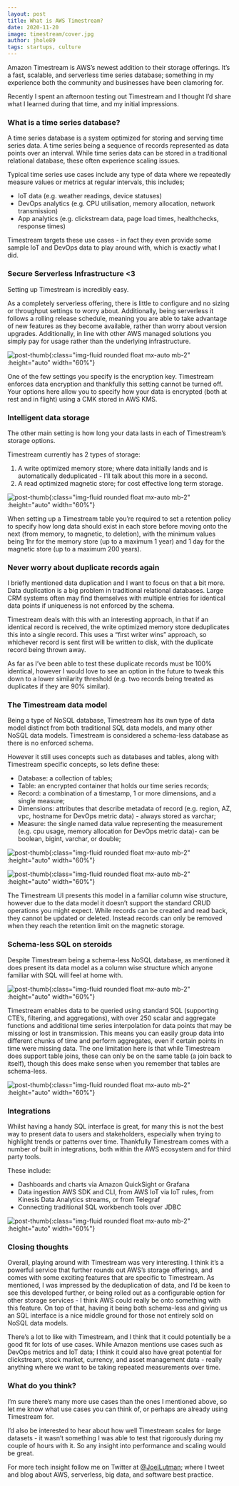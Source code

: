 ```yaml
---
layout: post
title: What is AWS Timestream?
date: 2020-11-20
image: timestream/cover.jpg
author: jhole89
tags: startups, culture
---
```


Amazon Timestream is AWS’s newest addition to their storage offerings. It’s a fast, scalable, and serverless time series database; something in my 
experience both the community and businesses have been clamoring for.

Recently I spent an afternoon testing out Timestream and I thought I’d share what I learned during that time, and my initial impressions.

### What is a time series database? 

A time series database is a system optimized for storing and serving time series data. A time series being a sequence of records represented 
as data points over an interval. While time series data can be stored in a traditional relational database, these often experience scaling issues. 

Typical time series use cases include any type of data where we repeatedly measure values or metrics at regular intervals, this includes;
- IoT data (e.g. weather readings, device statuses)
- DevOps analytics (e.g. CPU utilisation, memory allocation, network transmission)
- App analytics (e.g. clickstream data, page load times, healthchecks, response times)

Timestream targets these use cases - in fact they even provide some sample IoT and DevOps data to play around with, which is exactly what I did.

### Secure Serverless Infrastructure <3

Setting up Timestream is incredibly easy.

As a completely serverless offering, there is little to configure and no sizing or throughput settings to worry about. Additionally, being serverless 
it follows a rolling release schedule, meaning you are able to take advantage of new features as they become available, rather than worry about version 
upgrades. Additionally, in line with other AWS managed solutions you simply pay for usage rather than the underlying infrastructure.

![post-thumb]({{site.baseurl}}/assets/images/blog/timestream/database_configuration.png){:class="img-fluid rounded float mx-auto mb-2" :height="auto" width="60%"}

One of the few settings you specify is the encryption key. Timestream enforces data encryption and thankfully this setting cannot be turned off. 
Your options here allow you to specify how your data is encrypted (both at rest and in flight) using a CMK stored in AWS KMS.

### Intelligent data storage

The other main setting is how long your data lasts in each of Timestream’s storage options. 

Timestream currently has 2 types of storage:

1. A write optimized memory store; where data initially lands and is automatically deduplicated - I’ll talk about this more in a second.
2. A read optimized magnetic store; for cost effective long term storage.

![post-thumb]({{site.baseurl}}/assets/images/blog/timestream/storage_types.png){:class="img-fluid rounded float mx-auto mb-2" :height="auto" width="60%"}

When setting up a Timestream table you’re required to set a retention policy to specify how long data should exist in each store before moving 
onto the next (from memory, to magnetic, to deletion), with the minimum values being 1hr for the memory store (up to a maximum 1 year) and 1 
day for the magnetic store (up to a maximum 200 years).

### Never worry about duplicate records again

I briefly mentioned data duplication and I want to focus on that a bit more. Data duplication is a big problem in traditional relational databases. 
Large CRM systems often may find themselves with multiple entries for identical data points if uniqueness is not enforced by the schema. 

Timestream deals with this with an interesting approach, in that if an identical record is received, the write optimized memory store deduplicates 
this into a single record. This uses a “first writer wins” approach, so whichever record is sent first will be written to disk, with the duplicate record being thrown away. 

As far as I’ve been able to test these duplicate records must be 100% identical, however I would love to see an option in the future to tweak this 
down to a lower similarity threshold (e.g. two records being treated as duplicates if they are 90% similar).

### The Timestream data model

Being a type of NoSQL database, Timestream has its own type of data model distinct from both traditional SQL data models, and many other 
NoSQL data models. Timestream is considered a schema-less database as there is no enforced schema. 

However it still uses concepts such as databases and tables, along with Timestream specific concepts, so lets define these:

- Database: a collection of tables;
- Table: an encrypted container that holds our time series records;
- Record: a combination of a timestamp, 1 or more dimensions, and a single measure;
- Dimensions: attributes that describe metadata of record (e.g. region, AZ, vpc, hostname for DevOps metric data) - always stored as varchar;
- Measure: the single named data value representing the measurement (e.g. cpu usage, memory allocation for DevOps metric data)- can be boolean, 
  bigint, varchar, or double;

![post-thumb]({{site.baseurl}}/assets/images/blog/timestream/table_dimensions.png){:class="img-fluid rounded float mx-auto mb-2" :height="auto" width="60%"}

![post-thumb]({{site.baseurl}}/assets/images/blog/timestream/table_measures.png){:class="img-fluid rounded float mx-auto mb-2" :height="auto" width="60%"}

The Timestream UI presents this model in a familiar column wise structure, however due to the data model it doesn’t support the standard 
CRUD operations you might expect. While records can be created and read back, they cannot be updated or deleted. Instead records can only 
be removed when they reach the retention limit on the magnetic storage.

### Schema-less SQL on steroids

Despite Timestream being a schema-less NoSQL database, as mentioned it does present its data model as a column wise structure which anyone 
familiar with SQL will feel at home with. 

![post-thumb]({{site.baseurl}}/assets/images/blog/timestream/SQL_query.png){:class="img-fluid rounded float mx-auto mb-2" :height="auto" width="60%"}

Timestream enables data to be queried using standard SQL (supporting CTE’s, filtering, and aggregations), 
with over 250 scalar and aggregate functions and additional time series interpolation for data points that may be missing or lost in transmission. 
This means you can easily group data into different chunks of time and perform aggregates, even if certain points in time were missing data. 
The one limitation here is that while Timestream does support table joins, these can only be on the same table (a join back to itself), though this 
does make sense when you remember that tables are schema-less.

![post-thumb]({{site.baseurl}}/assets/images/blog/timestream/SQL_query_results.png){:class="img-fluid rounded float mx-auto mb-2" :height="auto" width="60%"}

### Integrations
Whilst having a handy SQL interface is great, for many this is not the best way to present data to users and stakeholders, 
especially when trying to highlight trends or patterns over time. Thankfully Timestream comes with a number of built in integrations, 
both within the AWS ecosystem and for third party tools. 

These include:
- Dashboards and charts via Amazon QuickSight or Grafana
- Data ingestion AWS SDK and CLI, from AWS IoT via IoT rules, from Kinesis Data Analytics streams, or from Telegraf
- Connecting traditional SQL workbench tools over JDBC

![post-thumb]({{site.baseurl}}/assets/images/blog/timestream/quicksights.png){:class="img-fluid rounded float mx-auto mb-2" :height="auto" width="60%"}

### Closing thoughts

Overall, playing around with Timestream was very interesting. I think it’s a powerful service that further rounds out AWS’s storage offerings, 
and comes with some exciting features that are specific to Timestream. As mentioned, I was impressed by the deduplication of data, and I’d be 
keen to see this developed further, or being rolled out as a configurable option for other storage services - I think AWS could really be onto 
something with this feature. On top of that, having it being both schema-less and giving us an SQL interface is a nice middle ground for those 
not entirely sold on NoSQL data models.

There’s a lot to like with Timestream, and I think that it could potentially be a good fit for lots of use cases. While Amazon mentions use 
cases such as DevOps metrics and IoT data; I think it could also have great potential for clickstream, stock market, currency, and asset 
management data - really anything where we want to be taking repeated measurements over time. 

### What do you think?
I’m sure there’s many more use cases than the ones I mentioned above, so let me know what use cases you can think of, 
or perhaps are already using Timestream for. 

I’d also be interested to hear about how well Timestream scales for large datasets - it wasn’t something I was able to test that rigorously 
during my couple of hours with it. So any insight into performance and scaling would be great.

For more tech insight follow me on Twitter at [@JoelLutman](https://twitter.com/joellutman); where I tweet and blog about AWS, serverless, 
big data, and software best practice.

